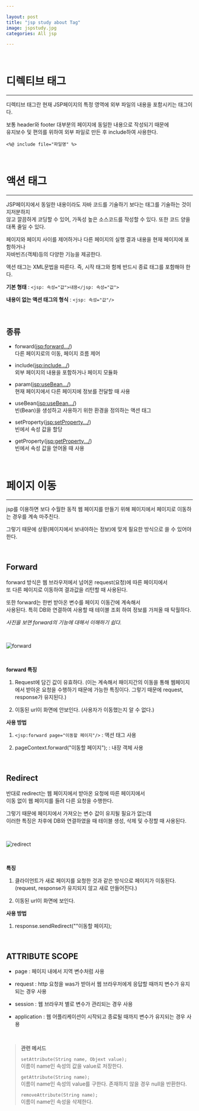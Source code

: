 ```yaml
---  

layout: post  
title: "jsp study about Tag"  
image: jspstudy.jpg  
categories: All jsp  

---  
```


<br>  

# **디렉티브 태그**  
<hr>  

디렉티브 태그란 현재 JSP페이지의 특정 영역에 외부 파일의 내용을 포함시키는 태그이다.  

보통 header와 footer 대부분의 페이지에 동일한 내용으로 작성되기 때문에  
유지보수 및 편의를 위하여 외부 파일로 만든 후 include하여 사용한다.  

`<%@ include file="파일명" %>`

<br>  

# **액션 태그**  
<hr>  

JSP페이지에서 동일한 내용이라도 자바 코드를 기술하기 보다는 태그를 기술하는 것이 지저분하지  
않고 깔끔하게 코딩할 수 있어, 가독성 높은 소스코드를 작성할 수 있다. 또한 코드 양을 대폭 줄일 수 있다.  

페이지와 페이지 사이를 제어하거나 다른 페이지의 실행 결과 내용을 현재 페이지에 포함하거나  
자바빈즈(객체)등의 다양한 기능을 제공한다.  

액션 태그는 XML문법을 따른다. 즉, 시작 태그와 함께 반드시 종료 태그를 포함해야 한다.  

**기본 형태** : `<jsp: 속성="값">내용</jsp: 속성="값">`  

**내용이 없는 액션 태그의 형식** : `<jsp: 속성="값"/>`  

<br>  

## 종류  

* forward(<jsp:forward.../>)  
다른 페이지로의 이동, 페이지 흐름 제어  

* include(<jsp:include.../>)  
외부 페이지의 내용을 포함하거나 페이지 모듈화  

* param(<jsp:useBean.../>)  
현재 페이지에서 다른 페이지에 정보를 전달할 때 사용  

* useBean(<jsp:useBean.../>)  
빈(Bean)을 생성하고 사용하기 위한 환경을 정의하는 액션 태그  

* setProperty(<jsp:setProperty.../>)  
빈에서 속성 값을 할당  

* getProperty(<jsp:getProperty.../>)  
빈에서 속성 값을 얻어올 때 사용  

<br>  

# **페이지 이동**  
<hr>  

jsp를 이용하면 보다 수월한 동적 웹 페이지를 만들기 위해 페이지에서 페이지로 이동하는 경우를 계속 마주친다.  

그렇기 때문에 상황(페이지에서 보내야하는 정보)에 맞게 필요한 방식으로 쓸 수 있어야 한다.     

<br>  

## Forward  

forward 방식은 웹 브라우저에서 넘어온 request(요청)에 따른 페이지에서  
또 다른 페이지로 이동하여 결과값을 리턴할 때 사용된다.  

또한 forward는 한번 받아온 변수를 페이지 이동간에 계속해서  
사용된다. 특히 DB와 연결하여 사용할 때 테이블 조회 하여 정보를 가져올 때 탁월하다.  

*사진을 보면 forward의 기능에 대해서 이해하기 쉽다.*  

<br>  

![forward](https://user-images.githubusercontent.com/103972967/175481438-d9c73a79-98db-40ea-9285-1028607d6217.PNG)  

<br>  

**forward 특징**  

1. Request에 담긴 값이 유효하다. (이는 계속해서 패이지간의 이동을 통해 웹페이지에서 받아온 요청을 수행하기 때문에 가능한 특징이다. 그렇기 때문에 request, response가 유지된다.)  

2. 이동된 url이 화면에 안보인다. (사용자가 이동했는지 알 수 없다.)  

**사용 방법**  

1. `<jsp:forward page="이동할 페이지"/>` : 액션 태그 사용  

2. pageContext.forward("이동할 페이지"); : 내장 객체 사용  

<br>  

## Redirect  

반대로 redirect는 웹 페이지에서 받아온 요청에 따른 페이지에서  
이동 없이 웹 페이지를 들려 다른 요청을 수행한다.  

그렇기 때문에 페이지에서 가져오는 변수 값이 유지될 필요가 없는데  
이러한 특징은 차후에 DB와 연결하였을 때 테이블 생성, 삭제 및 수정할 때 사용된다.  

<br>  

![redirect](https://user-images.githubusercontent.com/103972967/175481446-64e3a5da-e0c2-4d82-bf9d-f3e431d5845a.PNG)  

<br>  

**특징**  

1. 클라이언트가 새로 페이지를 요청한 것과 같은 방식으로 페이지가 이동된다. (request, response가 유지되지 않고 새로 만들어진다.)  

2. 이동된 url이 화면에 보인다.  

**사용 방법**  

1. response.sendRedirect(""이동할 페이지);  

<br>  

## ATTRIBUTE SCOPE  

* page : 페이지 내에서 지역 변수처럼 사용  

* request : http 요청을 was가 받아서 웹 브라우저에게 응답할 때까지 변수가 유지되는 경우 사용  

* session : 웹 브라우저 별로 변수가 관리되는 경우 사용  

* application : 웹 어플리케이션이 시작되고 종료될 때까지 변수가 유지되는 경우 사용  

<br>  

> **관련 메서드**  
> 
> `setAttribute(String name, Objext value);`  
> 이름이 name인 속성의 값을 value로 저장한다.  
> 
> `getAttribute(String name);`  
> 이름이 name인 속성의 value를 구한다. 존재하지 않을 경우 null을 반환한다.  
> 
> `removeAttribute(String name);`  
> 이름이 name인 속성을 삭제한다.  








